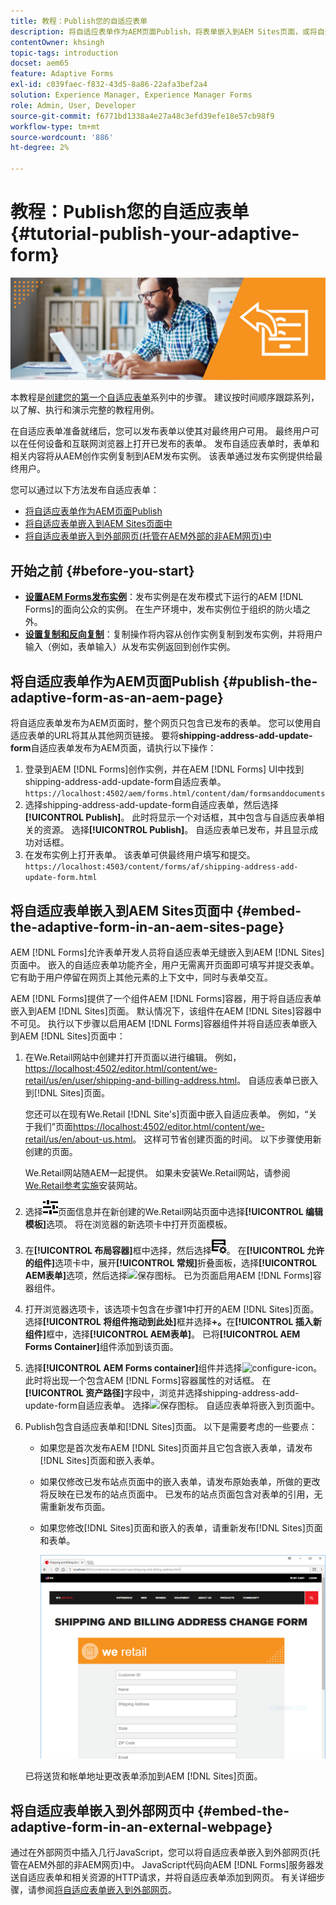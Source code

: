 ```yaml
---
title: 教程：Publish您的自适应表单
description: 将自适应表单作为AEM页面Publish，将表单嵌入到AEM Sites页面，或将自适应表单嵌入到外部网页中
contentOwner: khsingh
topic-tags: introduction
docset: aem65
feature: Adaptive Forms
exl-id: c039faec-f832-43d5-8a86-22afa3bef2a4
solution: Experience Manager, Experience Manager Forms
role: Admin, User, Developer
source-git-commit: f6771bd1338a4e27a48c3efd39efe18e57cb98f9
workflow-type: tm+mt
source-wordcount: '886'
ht-degree: 2%

---
```


# 教程：Publish您的自适应表单 {#tutorial-publish-your-adaptive-form}

![主页图像](do-not-localize/13-publish-your-adaptive-form-small.png)

本教程是[创建您的第一个自适应表单](https://helpx.adobe.com/cn/experience-manager/6-3/forms/using/create-your-first-adaptive-form.html)系列中的步骤。 建议按时间顺序跟踪系列，以了解、执行和演示完整的教程用例。

在自适应表单准备就绪后，您可以发布表单以使其对最终用户可用。 最终用户可以在任何设备和互联网浏览器上打开已发布的表单。 发布自适应表单时，表单和相关内容将从AEM创作实例复制到AEM发布实例。 该表单通过发布实例提供给最终用户。

您可以通过以下方法发布自适应表单：

* [将自适应表单作为AEM页面Publish](../../forms/using/publish-your-adaptive-form.md#publish-the-adaptive-form-as-an-aem-page)
* [将自适应表单嵌入到AEM Sites页面中](#embed-the-adaptive-form-in-an-aem-sites-page)
* [将自适应表单嵌入到外部网页(托管在AEM外部的非AEM网页)中](../../forms/using/publish-your-adaptive-form.md)

## 开始之前 {#before-you-start}

* **[设置AEM Forms发布实例](https://helpx.adobe.com/cn/experience-manager/6-3/forms/using/installing-configuring-aem-forms-osgi.html)**：发布实例是在发布模式下运行的AEM [!DNL Forms]的面向公众的实例。 在生产环境中，发布实例位于组织的防火墙之外。
* **[设置复制和反向复制](https://helpx.adobe.com/cn/experience-manager/6-3/help/sites-deploying/replication.html)**：复制操作将内容从创作实例复制到发布实例，并将用户输入（例如，表单输入）从发布实例返回到创作实例。

## 将自适应表单作为AEM页面Publish {#publish-the-adaptive-form-as-an-aem-page}

将自适应表单发布为AEM页面时，整个网页只包含已发布的表单。 您可以使用自适应表单的URL将其从其他网页链接。 要将&#x200B;**shipping-address-add-update-form**&#x200B;自适应表单发布为AEM页面，请执行以下操作：

1. 登录到AEM [!DNL Forms]创作实例，并在AEM [!DNL Forms] UI中找到shipping-address-add-update-form自适应表单。
   `https://localhost:4502/aem/forms.html/content/dam/formsanddocuments`
1. 选择shipping-address-add-update-form自适应表单，然后选择&#x200B;**[!UICONTROL Publish]**。 此时将显示一个对话框，其中包含与自适应表单相关的资源。 选择&#x200B;**[!UICONTROL Publish]**。 自适应表单已发布，并且显示成功对话框。
1. 在发布实例上打开表单。 该表单可供最终用户填写和提交。
   `https://localhost:4503/content/forms/af/shipping-address-add-update-form.html`

## 将自适应表单嵌入到AEM Sites页面中 {#embed-the-adaptive-form-in-an-aem-sites-page}

AEM [!DNL Forms]允许表单开发人员将自适应表单无缝嵌入到AEM [!DNL Sites]页面中。 嵌入的自适应表单功能齐全，用户无需离开页面即可填写并提交表单。它有助于用户停留在网页上其他元素的上下文中，同时与表单交互。

AEM [!DNL Forms]提供了一个组件AEM [!DNL Forms]容器，用于将自适应表单嵌入到AEM [!DNL Sites]页面。 默认情况下，该组件在AEM [!DNL Sites]容器中不可见。 执行以下步骤以启用AEM [!DNL Forms]容器组件并将自适应表单嵌入到AEM [!DNL Sites]页面中：

1. 在We.Retail网站中创建并打开页面以进行编辑。 例如，[https://localhost:4502/editor.html/content/we-retail/us/en/user/shipping-and-billing-address.html](https://localhost:4502/editor.html/content/we-retail/us/en/user/shipping-and-billing-address.html)。 自适应表单已嵌入到[!DNL Sites]页面。

   您还可以在现有We.Retail [!DNL Site's]页面中嵌入自适应表单。 例如，“关于我们”页面[https://localhost:4502/editor.html/content/we-retail/us/en/about-us.html](https://localhost:4502/editor.html/content/we-retail/us/en/about-us.html)。 这样可节省创建页面的时间。 以下步骤使用新创建的页面。

   We.Retail网站随AEM一起提供。 如果未安装We.Retail网站，请参阅[We.Retail参考实施](https://helpx.adobe.com/cn/experience-manager/6-3/help/sites-developing/we-retail.html)安装网站。

1. 选择![属性](assets/properties.png)页面信息并在新创建的We.Retail网站页面中选择&#x200B;**[!UICONTROL 编辑模板]**&#x200B;选项。 将在浏览器的新选项卡中打开页面模板。
1. 在&#x200B;**[!UICONTROL 布局容器]**&#x200B;框中选择，然后选择![馈送管理](assets/feedmanagement.png)。 在&#x200B;**[!UICONTROL 允许的组件]**&#x200B;选项卡中，展开&#x200B;**[!UICONTROL 常规]**&#x200B;折叠面板，选择&#x200B;**[!UICONTROL AEM表单]**&#x200B;选项，然后选择![保存图标](assets/save_icon.svg)。 已为页面启用AEM [!DNL Forms]容器组件。

1. 打开浏览器选项卡，该选项卡包含在步骤1中打开的AEM [!DNL Sites]页面。 选择&#x200B;**[!UICONTROL 将组件拖动到此处]**&#x200B;框并选择&#x200B;**+。**&#x200B;在&#x200B;**[!UICONTROL 插入新组件]**&#x200B;框中，选择&#x200B;**[!UICONTROL AEM表单]**。 已将&#x200B;**[!UICONTROL AEM Forms Container]**&#x200B;组件添加到该页面。
1. 选择&#x200B;**[!UICONTROL AEM Forms container]**&#x200B;组件并选择![configure-icon](assets/configure-icon.svg)。 此时将出现一个包含AEM [!DNL Forms]容器属性的对话框。 在&#x200B;**[!UICONTROL 资产路径]**&#x200B;字段中，浏览并选择shipping-address-add-update-form自适应表单。 选择![保存图标](assets/save_icon.svg)。 自适应表单将嵌入到页面中。
1. Publish包含自适应表单和[!DNL Sites]页面。 以下是需要考虑的一些要点：

   * 如果您是首次发布AEM [!DNL Sites]页面并且它包含嵌入表单，请发布[!DNL Sites]页面和嵌入表单。
   * 如果仅修改已发布站点页面中的嵌入表单，请发布原始表单，所做的更改将反映在已发布的站点页面中。 已发布的站点页面包含对表单的引用，无需重新发布页面。
   * 如果您修改[!DNL Sites]页面和嵌入的表单，请重新发布[!DNL Sites]页面和表单。

     ![embed-in-aem-sites](assets/embed-in-aem-sites.png)

   已将送货和帐单地址更改表单添加到AEM [!DNL Sites]页面。

## 将自适应表单嵌入到外部网页中 {#embed-the-adaptive-form-in-an-external-webpage}

通过在外部网页中插入几行JavaScript，您可以将自适应表单嵌入到外部网页(托管在AEM外部的非AEM网页)中。 JavaScript代码向AEM [!DNL Forms]服务器发送自适应表单和相关资源的HTTP请求，并将自适应表单添加到网页。 有关详细步骤，请参阅[将自适应表单嵌入到外部网页](/help/forms/using/embed-adaptive-form-external-web-page.md)。

